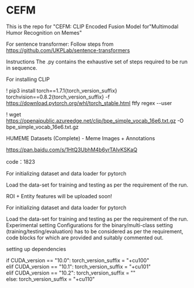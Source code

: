 # CEFM
This is the repo for "CEFM: CLIP Encoded Fusion Model for"Multimodal Humor Recognition on Memes" 

For sentence transformer: Follow steps from https://github.com/UKPLab/sentence-transformers

Instructions
The .py contains the exhaustive set of steps required to be run in sequence.

For installing CLIP

! pip3 install torch==1.7.1{torch_version_suffix} torchvision==0.8.2{torch_version_suffix} -f https://download.pytorch.org/whl/torch_stable.html ftfy regex --user

! wget https://openaipublic.azureedge.net/clip/bpe_simple_vocab_16e6.txt.gz -O bpe_simple_vocab_16e6.txt.gz

HUMEME Datasets (Complete) - Meme Images + Annotations

https://pan.baidu.com/s/1HtQ3UbhM4b6yrTAIvKSKaQ 

code：1823

For initializing dataset and data loader for pytorch

Load the data-set for training and testing as per the requirement of the run.



ROI + Entity features will be uploaded soon!


For initializing dataset and data loader for pytorch

Load the data-set for training and testing as per the requirement of the run.
Experimental setting
Configurations for the binary/multi-class setting (training/testing/evaluation) has to be considered as per the requirement, code blocks for which are provided and suitably commented out.


setting up dependencies

if CUDA_version == "10.0":
    torch_version_suffix = "+cu100"    
elif CUDA_version == "10.1":
    torch_version_suffix = "+cu101"    
elif CUDA_version == "10.2":
    torch_version_suffix = ""    
else:
    torch_version_suffix = "+cu110"







